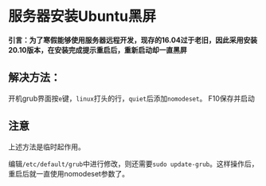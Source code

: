 # 服务器安装Ubuntu黑屏

**引言：为了寒假能够使用服务器远程开发，现存的16.04过于老旧，因此采用安装20.10版本，在安装完成提示重启后，重新启动却一直黑屏**

## 解决方法：

开机grub界面按`e`键，`linux`打头的行，`quiet`后添加`nomodeset`。
 F10保存并启动

## 注意

上述方法是临时起作用。

编辑`/etc/default/grub`中进行修改，则还需要`sudo update-grub`。这样操作后，重启后就一直使用nomodeset参数了。